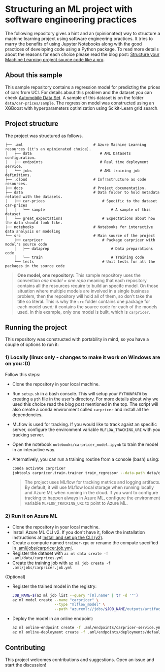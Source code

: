 # Structuring an ML project with software engineering practices

The following repository gives a hint and an (opinionated) way to structure a machine learning project using software engineering practices. It tries to marry the benefits of using Jupyter Notebooks along with the good practices of developing code using a Python package. To read more details about the reasons for each choice please read the blog post: [Structure your Machine Learning project source code like a pro](https://santiagof.medium.com/structure-your-machine-learning-project-source-code-like-a-pro-44815cac8652).

## About this sample

This sample repository contains a regression model for predicting the prices of cars from UCI. For details about this problem and the dataset you can check [Automobile Data Set](https://archive.ics.uci.edu/ml/datasets/automobile). A sample of this dataset is on the folder `data/car-prices/sample`. The regression model was constructed using an XGBoost with hyperparameters optimization using Scikit-Learn grid search.

## Project structure

The project was structured as follows. 

```
├── .aml                                # Azure Machine Learning resources (it's an opinionated choice).
│   ├── data                               # AML Datasets configuration.
│   ├── endpoints                          # Real time deployment service.
│   └── jobs                               # AML training job definitions.
├── .cloud                              # Infrastructure as code resources.
├── docs                                # Project documentation.
├── data                                # Data folder to hold metadata related with the datasets.
│   ├── car-prices                          # Specific to the dataset car-prices
│   │   └── sample                              # A sample of this dataset 
│   └── great_expectations                  # Expectations about how the data should look like.
├── notebooks                           # Notebooks for interactive data analysis or modeling
└── src                                 # Main source of the project
    ├── carpricer                           # Package carpricer with model's source code
    │   ├── dataprep                            # Data preparations code
    │   └── train                               # Training code
    └── tests                               # Unit tests for all the packages in the source code
```

> **One model, one repository:** This sample repository uses the convention *one model = one repo* meaning that each repository contains all the resources require to build an specifc model. On those situation where multiple models are involved in a single business problem, then the repository will hold all of them, so don't take the title so literal. This is why the `src` folder contains one package for each model used; it contains the source code for each of the models used. In this example, only one model is built, which is `carpricer`.

## Running the project

This repository was constructed with portability in mind, so you have a couple of options to run it:

### 1) Locally (linux only - changes to make it work on Windows are on you :D)

Follow this steps:
* Clone the repository in your local machine.
* Run `setup.sh` in a bash console. This will setup your `PYTHONPATH` by creating a `pth` file in the user's directory. For more details about why we used this choice read the blog post mentioned in the top. The script will also create a conda environment called `carpricer` and install all the dependencies.
* MLflow is used for tracking. If you would like to track agaist an specific server, configure the environment variable `MLFLOW_TRACKING_URI` with you tracking server.
* Open the notebook `notebooks/carpricer_model.ipynb` to train the model in an interactive way.
* Alternatively, you can run a training routine from a console (bash) using:

    ```bash
    conda activate carpricer
    jobtools carpricer.train.trainer train_regressor --data-path data/car-prices/sample --params src/carpricer.params.yml
    ```
    
    > The project uses MLflow for tracking metrics and logging artifacts. By default, it will use MLflow local storage when running locally and Azure ML when running in the cloud. If you want to configure tracking to happen always in Azure ML, configure the environment variable `MLFLOW_TRACKING_URI` to point to Azure ML.

### 2) Run it on Azure ML
* Clone the repository in your local machine.
* Install Azure ML CLI v2. If you don't have it, follow the installation instructions at [Install and set up the CLI (v2)](https://docs.microsoft.com/en-us/azure/machine-learning/how-to-configure-cli).
* Create a compute named `trainer-cpu` or rename the compute specified in [.aml/jobs/carpricer.job.yml](.aml/jobs/carpricer.job.yml).
* Register the dataset with `az ml data create -f .aml/data/carprices.yml` 
* Create the training job with `az ml job create -f .aml/jobs/carpricer.job.yml`

(Optional)

* Register the trained model in the registry:
    
    ```bash
    JOB_NAME=$(az ml job list --query "[0].name" | tr -d '"')
    az ml model create --name "carpricer" \
                       --type "mlflow_model" \
                       --path "azureml://jobs/$JOB_NAME/outputs/artifacts/pipeline"
    ```
* Deploy the model in an online endpoint:

    ```bash
    az ml online-endpoint create -f .aml/endpoints/carpricer-service.yml
    az ml online-deployment create -f .aml/endpoints/deployments/default.yml --all-traffic
    ```


## Contributing

This project welcomes contributions and suggestions. Open an issue and start the discussion!
